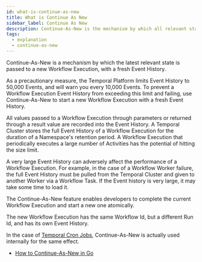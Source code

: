 ```yaml
---
id: what-is-continue-as-new
title: What is Continue As New
sidebar_label: Continue As New
description: Continue-As-New is the mechanism by which all relevant state is passed to a new Workflow Execution with a fresh Event History.
tags:
  - explanation
  - continue-as-new
---
```


Continue-As-New is a mechanism by which the latest relevant state is passed to a new Workflow Execution, with a fresh Event History.

As a precautionary measure, the Temporal Platform limits Event History to 50,000 Events, and will warn you every 10,000 Events.
To prevent a Workflow Execution Event History from exceeding this limit and failing, use Continue-As-New to start a new Workflow Execution with a fresh Event History.

All values passed to a Workflow Execution through parameters or returned through a result value are recorded into the Event History.
A Temporal Cluster stores the full Event History of a Workflow Execution for the duration of a Namespace's retention period.
A Workflow Execution that periodically executes a large number of Activities has the potential of hitting the size limit.

A very large Event History can adversely affect the performance of a Workflow Execution.
For example, in the case of a Workflow Worker failure, the full Event History must be pulled from the Temporal Cluster and given to another Worker via a Workflow Task.
If the Event history is very large, it may take some time to load it.

The Continue-As-New feature enables developers to complete the current Workflow Execution and start a new one atomically.

The new Workflow Execution has the same Workflow Id, but a different Run Id, and has its own Event History.

In the case of [Temporal Cron Jobs](/docs/concepts/what-is-a-temporal-cron-job), Continue-As-New is actually used internally for the same effect.

- [How to Continue-As-New in Go](/docs/go/how-to-continue-as-new-in-go)
